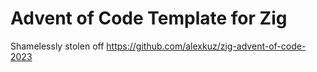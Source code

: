 # Advent of Code Template for Zig
Shamelessly stolen off https://github.com/alexkuz/zig-advent-of-code-2023

